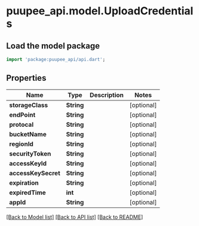 # puupee_api.model.UploadCredentials

## Load the model package
```dart
import 'package:puupee_api/api.dart';
```

## Properties
Name | Type | Description | Notes
------------ | ------------- | ------------- | -------------
**storageClass** | **String** |  | [optional] 
**endPoint** | **String** |  | [optional] 
**protocal** | **String** |  | [optional] 
**bucketName** | **String** |  | [optional] 
**regionId** | **String** |  | [optional] 
**securityToken** | **String** |  | [optional] 
**accessKeyId** | **String** |  | [optional] 
**accessKeySecret** | **String** |  | [optional] 
**expiration** | **String** |  | [optional] 
**expiredTime** | **int** |  | [optional] 
**appId** | **String** |  | [optional] 

[[Back to Model list]](../README.md#documentation-for-models) [[Back to API list]](../README.md#documentation-for-api-endpoints) [[Back to README]](../README.md)


